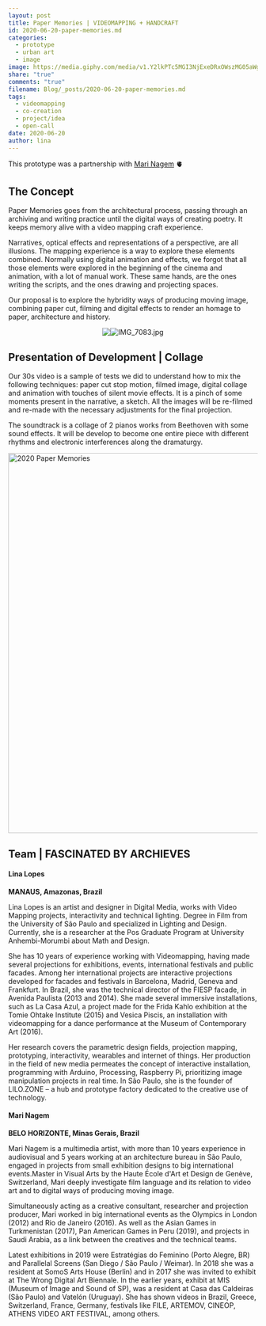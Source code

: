 ```yaml
---
layout: post
title: Paper Memories | VIDEOMAPPING + HANDCRAFT
id: 2020-06-20-paper-memories.md
categories:
  - prototype
  - urban art
  - image
image: https://media.giphy.com/media/v1.Y2lkPTc5MGI3NjExeDRxOWszMG05aWg2ZDg2aDMzOWdycTJ6Z2d5OWoxdmdvaWdrcWU0dCZlcD12MV9pbnRlcm5hbF9naWZfYnlfaWQmY3Q9Zw/QAdCDTk1fnbH2YQVDU/giphy.gif
share: "true"
comments: "true"
filename: Blog/_posts/2020-06-20-paper-memories.md
tags:
  - videomapping
  - co-creation
  - project/idea
  - open-call
date: 2020-06-20
author: lina
---
```


This prototype was a partnership with [Mari Nagem](https://marinagem.com/) 🫀

## The Concept

Paper Memories goes from the architectural process, passing through an archiving and writing practice until the digital ways of creating poetry. It keeps memory alive with a video mapping craft experience.

Narratives, optical effects and representations of a perspective, are all illusions. The mapping experience is a way to explore these elements combined. Normally using digital animation and effects, we forgot that all those elements were explored in the beginning of the cinema and animation, with a lot of manual work. These same hands, are the ones writing the scripts, and the ones drawing and projecting spaces.

Our proposal is to explore the hybridity ways of producing moving image, combining paper cut, filming and digital effects to render an homage to paper, architecture and history.

<div style="display: flex; justify-content: center;">
<img src="https://media.giphy.com/media/l6EEnk7FYvynF0rgMP/giphy.gif" class="" />
<img src="https://media.giphy.com/media/iKvz4p0HvRdmVZXlX9/giphy.gif"  alt="IMG_7083.jpg"/>
</div>

## Presentation of Development | Collage

Our 30s video is a sample of tests we did to understand how to mix the following techniques: paper cut stop motion, filmed image, digital collage and animation with touches of silent movie effects. It is a pinch of some moments present in the narrative, a sketch. All the images will be re-filmed and re-made with the necessary adjustments for the final projection.

The soundtrack is a collage of 2 pianos works from Beethoven with some sound effects. It will be develop to become one entire piece with different rhythms and electronic interferences along the dramaturgy.

<a data-flickr-embed="true" href="https://www.flickr.com/photos/200845412@N02/albums/72177720318671797" title="2020 Paper Memories"><img src="https://live.staticflickr.com/65535/53848304620_9450bca338_b.jpg" width="1024" height="768" alt="2020 Paper Memories"/></a><script async src="//embedr.flickr.com/assets/client-code.js" charset="utf-8"></script>

## Team | FASCINATED BY ARCHIEVES

#### **Lina Lopes**
**MANAUS, Amazonas, Brazil**

Lina Lopes is an artist and designer in Digital Media, works with Video Mapping projects, interactivity and technical lighting. Degree in Film from the University of São Paulo and specialized in Lighting and Design. Currently, she is a researcher at the Pos Graduate Program at University Anhembi-Morumbi about Math and Design.

She has 10 years of experience working with Videomapping, having made several projections for exhibitions, events, international festivals and public facades. Among her international projects are interactive projections developed for facades and festivals in Barcelona, Madrid, Geneva and Frankfurt. In Brazil, she was the technical director of the FIESP facade, in Avenida Paulista (2013 and 2014). She made several immersive installations, such as La Casa Azul, a project made for the Frida Kahlo exhibition at the Tomie Ohtake Institute (2015) and Vesica Piscis, an installation with videomapping for a dance performance at the Museum of Contemporary Art (2016).

Her research covers the parametric design fields, projection mapping, prototyping, interactivity, wearables and internet of things. Her production in the field of new media permeates the concept of interactive installation, programming with Arduino, Processing, Raspberry Pi, prioritizing image manipulation projects in real time. In São Paulo, she is the founder of LILO.ZONE – a hub and prototype factory dedicated to the creative use of technology.

#### **Mari Nagem**
**BELO HORIZONTE, Minas Gerais, Brazil**

Mari Nagem is a multimedia artist, with more than 10 years experience in audiovisual and 5 years working at an architecture bureau in São Paulo, engaged in projects from small exhibition designs to big international events.Master in Visual Arts by the Haute École d'Art et Design de Genève, Switzerland, Mari deeply investigate film language and its relation to video art and to digital ways of producing moving image.

Simultaneously acting as a creative consultant, researcher and projection producer, Mari worked in big international events as the Olympics in London (2012) and Rio de Janeiro (2016). As well as the Asian Games in Turkmenistan (2017), Pan American Games in Peru (2019), and projects in Saudi Arabia, as a link between the creatives and the technical teams.

Latest exhibitions in 2019 were Estratégias do Feminino (Porto Alegre, BR) and Parallelal Screens (San Diego / São Paulo / Weimar). In 2018 she was a resident at SomoS Arts House (Berlin) and in 2017 she was invited to exhibit at The Wrong Digital Art Biennale. In the earlier years, exhibit at MIS (Museum of Image and Sound of SP), was a resident at Casa das Caldeiras (São Paulo) and Vatelón (Uruguay). She has shown videos in Brazil, Greece, Switzerland, France, Germany, festivals like FILE, ARTEMOV, CINEOP, ATHENS VIDEO ART FESTIVAL, among others.


